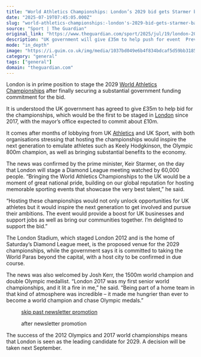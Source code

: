 ```yaml
---
title: "World Athletics Championships: London’s 2029 bid gets Starmer backing"
date: "2025-07-19T07:45:05.000Z"
slug: "world-athletics-championships:-london's-2029-bid-gets-starmer-backing"
source: "Sport | The Guardian"
original_link: "https://www.theguardian.com/sport/2025/jul/19/london-2029-world-athletics-championships-keir-starmer-uk-government"
description: "UK government will give £35m to help push for event  Previous successes leave city in strong position for bid  London is in prime position to stage the 2029 World Athletics Championships after finally securing a substantial government funding commitment for the bid. It is understood the UK government has agreed to give £35m to help bid for the championships, which would be the first to be staged in London since 2017, with the mayor’s office expected to commit about £10m.  Continue reading..."
mode: "in_depth"
image: "https://i.guim.co.uk/img/media/1037bd049e6b4f834bdcaf5d59bb318588385a87/1376_0_6880_5504/master/6880.jpg?width=1200&height=630&quality=85&auto=format&fit=crop&precrop=40:21,offset-x50,offset-y0&overlay-align=bottom%2Cleft&overlay-width=100p&overlay-base64=L2ltZy9zdGF0aWMvb3ZlcmxheXMvdGctZGVmYXVsdC5wbmc&enable=upscale&s=25be1b2b5f1cecc91a60fd33aaed57f0"
category: "general"
tags: ["general"]
domain: "theguardian.com"
---
```

<div id="readability-page-1" class="page"><div id="maincontent"><p>London is in prime position to stage the 2029 <a href="https://www.theguardian.com/sport/world-athletics-championships" data-link-name="in body link" data-component="auto-linked-tag">World Athletics Championships</a> after finally securing a substantial government funding commitment for the bid.</p><p>It is understood the UK government has agreed to give £35m to help bid for the championships, which would be the first to be staged in <a href="https://www.theguardian.com/uk/london" data-link-name="in body link" data-component="auto-linked-tag">London</a> since 2017, with the mayor’s office expected to commit about £10m.</p><p>It comes after months of lobbying from UK <a href="https://www.theguardian.com/sport/athletics" data-link-name="in body link" data-component="auto-linked-tag">Athletics</a> and UK Sport, with both organisations stressing that hosting the championships would inspire the next generation to emulate athletes such as Keely Hodgkinson, the Olympic 800m champion, as well as bringing substantial benefits to the economy.</p><p>The news was confirmed by the prime minister, Keir Starmer, on the day that London will stage a Diamond League meeting watched by 60,000 people. “Bringing the World Athletics Championships to the UK would be a moment of great national pride, building on our global reputation for hosting memorable sporting events that showcase the very best talent,” he said.</p><p>“Hosting these championships would not only unlock opportunities for UK athletes but it would inspire the next generation to get involved and pursue their ambitions. The event would provide a boost for UK businesses and support jobs as well as bring our communities together. I’m delighted to support the bid.”</p><p>The London Stadium, which staged London 2012 and is the home of Saturday’s Diamond League meet, is the proposed venue for the 2029 championships, while the government says it is committed to taking the World Paras beyond the capital, with a host city to be confirmed in due course.</p><p>The news was also welcomed by Josh Kerr, the 1500m world champion and double Olympic medallist. “London 2017 was my first senior world championships, and it lit a fire in me,” he said. “Being part of a home team in that kind of atmosphere was incredible – it made me hungrier than ever to become a world champion and chase Olympic medals.”</p><figure data-spacefinder-role="inline" data-spacefinder-type="model.dotcomrendering.pageElements.NewsletterSignupBlockElement"><a data-ignore="global-link-styling" href="#EmailSignup-skip-link-7">skip past newsletter promotion</a><p id="EmailSignup-skip-link-7" tabindex="0" aria-label="after newsletter promotion" role="note">after newsletter promotion</p></figure><p>The success of the 2012 Olympics and 2017 world championships means that London is seen as the leading candidate for 2029. A decision will be taken next September.</p></div></div>